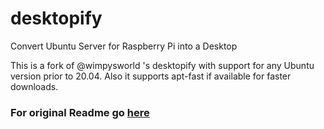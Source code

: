 # desktopify
Convert Ubuntu Server for Raspberry Pi into a Desktop


This is a fork of @wimpysworld 's desktopify with support for any Ubuntu version prior to 20.04.
Also it supports apt-fast if available for faster downloads.

### For original Readme go [here](Readme-old.md)
